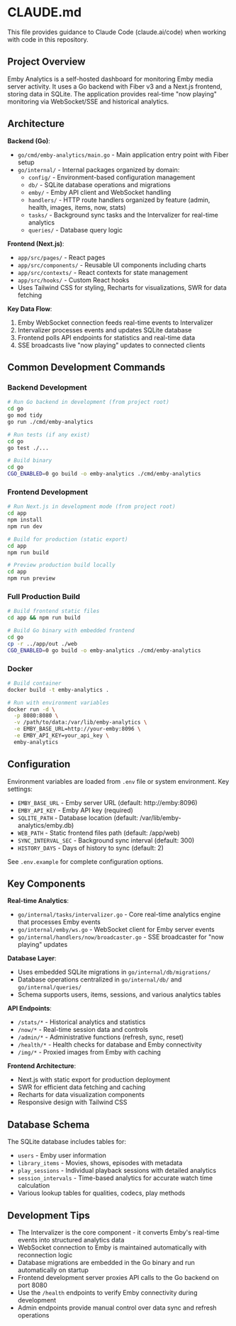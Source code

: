 # CLAUDE.md

This file provides guidance to Claude Code (claude.ai/code) when working with code in this repository.

## Project Overview

Emby Analytics is a self-hosted dashboard for monitoring Emby media server activity. It uses a Go backend with Fiber v3 and a Next.js frontend, storing data in SQLite. The application provides real-time "now playing" monitoring via WebSocket/SSE and historical analytics.

## Architecture

**Backend (Go)**:
- `go/cmd/emby-analytics/main.go` - Main application entry point with Fiber setup
- `go/internal/` - Internal packages organized by domain:
  - `config/` - Environment-based configuration management
  - `db/` - SQLite database operations and migrations  
  - `emby/` - Emby API client and WebSocket handling
  - `handlers/` - HTTP route handlers organized by feature (admin, health, images, items, now, stats)
  - `tasks/` - Background sync tasks and the Intervalizer for real-time analytics
  - `queries/` - Database query logic

**Frontend (Next.js)**:
- `app/src/pages/` - React pages
- `app/src/components/` - Reusable UI components including charts
- `app/src/contexts/` - React contexts for state management
- `app/src/hooks/` - Custom React hooks
- Uses Tailwind CSS for styling, Recharts for visualizations, SWR for data fetching

**Key Data Flow**:
1. Emby WebSocket connection feeds real-time events to Intervalizer
2. Intervalizer processes events and updates SQLite database
3. Frontend polls API endpoints for statistics and real-time data
4. SSE broadcasts live "now playing" updates to connected clients

## Common Development Commands

### Backend Development
```bash
# Run Go backend in development (from project root)
cd go
go mod tidy
go run ./cmd/emby-analytics

# Run tests (if any exist)
cd go
go test ./...

# Build binary
cd go
CGO_ENABLED=0 go build -o emby-analytics ./cmd/emby-analytics
```

### Frontend Development
```bash
# Run Next.js in development mode (from project root)
cd app
npm install
npm run dev

# Build for production (static export)
cd app
npm run build

# Preview production build locally
cd app
npm run preview
```

### Full Production Build
```bash
# Build frontend static files
cd app && npm run build

# Build Go binary with embedded frontend
cd go
cp -r ../app/out ./web
CGO_ENABLED=0 go build -o emby-analytics ./cmd/emby-analytics
```

### Docker
```bash
# Build container
docker build -t emby-analytics .

# Run with environment variables
docker run -d \
  -p 8080:8080 \
  -v /path/to/data:/var/lib/emby-analytics \
  -e EMBY_BASE_URL=http://your-emby:8096 \
  -e EMBY_API_KEY=your_api_key \
  emby-analytics
```

## Configuration

Environment variables are loaded from `.env` file or system environment. Key settings:

- `EMBY_BASE_URL` - Emby server URL (default: http://emby:8096)
- `EMBY_API_KEY` - Emby API key (required)  
- `SQLITE_PATH` - Database location (default: /var/lib/emby-analytics/emby.db)
- `WEB_PATH` - Static frontend files path (default: /app/web)
- `SYNC_INTERVAL_SEC` - Background sync interval (default: 300)
- `HISTORY_DAYS` - Days of history to sync (default: 2)

See `.env.example` for complete configuration options.

## Key Components

**Real-time Analytics**:
- `go/internal/tasks/intervalizer.go` - Core real-time analytics engine that processes Emby events
- `go/internal/emby/ws.go` - WebSocket client for Emby server events
- `go/internal/handlers/now/broadcaster.go` - SSE broadcaster for "now playing" updates

**Database Layer**:
- Uses embedded SQLite migrations in `go/internal/db/migrations/`
- Database operations centralized in `go/internal/db/` and `go/internal/queries/`
- Schema supports users, items, sessions, and various analytics tables

**API Endpoints**:
- `/stats/*` - Historical analytics and statistics
- `/now/*` - Real-time session data and controls  
- `/admin/*` - Administrative functions (refresh, sync, reset)
- `/health/*` - Health checks for database and Emby connectivity
- `/img/*` - Proxied images from Emby with caching

**Frontend Architecture**:
- Next.js with static export for production deployment
- SWR for efficient data fetching and caching
- Recharts for data visualization components
- Responsive design with Tailwind CSS

## Database Schema

The SQLite database includes tables for:
- `users` - Emby user information
- `library_items` - Movies, shows, episodes with metadata
- `play_sessions` - Individual playback sessions with detailed analytics
- `session_intervals` - Time-based analytics for accurate watch time calculation
- Various lookup tables for qualities, codecs, play methods

## Development Tips

- The Intervalizer is the core component - it converts Emby's real-time events into structured analytics data
- WebSocket connection to Emby is maintained automatically with reconnection logic
- Database migrations are embedded in the Go binary and run automatically on startup
- Frontend development server proxies API calls to the Go backend on port 8080
- Use the `/health` endpoints to verify Emby connectivity during development
- Admin endpoints provide manual control over data sync and refresh operations